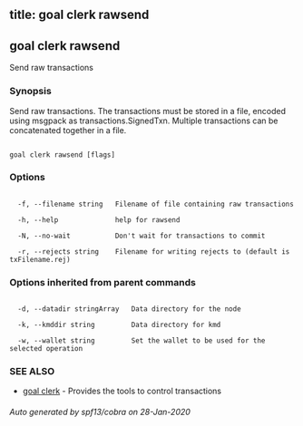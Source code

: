 title: goal clerk rawsend
---
## goal clerk rawsend



Send raw transactions



### Synopsis



Send raw transactions.  The transactions must be stored in a file, encoded using msgpack as transactions.SignedTxn. Multiple transactions can be concatenated together in a file.



```

goal clerk rawsend [flags]

```



### Options



```

  -f, --filename string   Filename of file containing raw transactions

  -h, --help              help for rawsend

  -N, --no-wait           Don't wait for transactions to commit

  -r, --rejects string    Filename for writing rejects to (default is txFilename.rej)

```



### Options inherited from parent commands



```

  -d, --datadir stringArray   Data directory for the node

  -k, --kmddir string         Data directory for kmd

  -w, --wallet string         Set the wallet to be used for the selected operation

```



### SEE ALSO



* [goal clerk](../../clerk/clerk/)	 - Provides the tools to control transactions 


###### Auto generated by spf13/cobra on 28-Jan-2020

